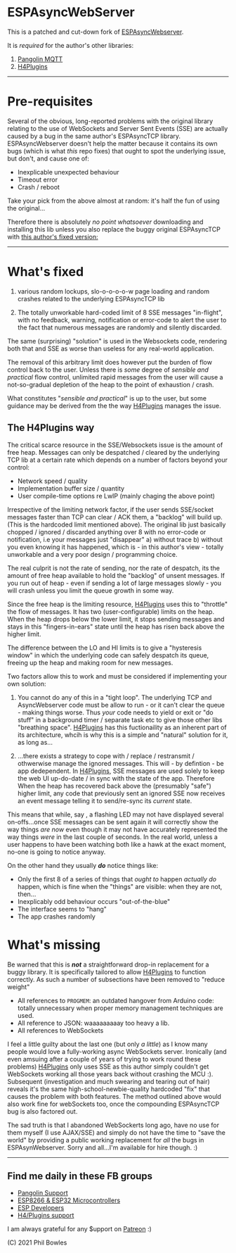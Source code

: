 # ESPAsyncWebServer 

This is a patched and cut-down fork of [ESPAsyncWebserver](https://github.com/me-no-dev/ESPAsyncWebServer).

It is *required* for the author's other libraries:

1. [Pangolin MQTT](https://github.com/philbowles/PangolinMQTT)
2. [H4Plugins](https://github.com/philbowles/h4plugins)

---
# Pre-requisites

Several of the obvious, long-reported problems with the original library relating to the use of WebSockets and Server Sent Events (SSE) are actually caused by a bug in the same author's ESPAsyncTCP library. ESPAsyncWebserver doesn't help the matter because it contains its own bugs (which is what *this* repo fixes) that ought to spot the underlying issue, but don't, and cause one of:

* Inexplicable unexpected behaviour
* Timeout error
* Crash / reboot

Take your pick from the above almost at random: it's half the fun of using the original...

Therefore there is absolutely *no point whatsoever* downloading and installing this lib unless you also replace the buggy original ESPAsyncTCP with [this author's fixed version:](https://github.com/philbowles/ESPAsyncTCP-master)

---

# What's fixed

1. various random lockups, slo-o-o-o-o-w page loading and random crashes related to the underlying ESPAsyncTCP lib

2. The totally unworkable hard-coded limit of 8 SSE messages "in-flight", with no feedback, warning, notification or error-code to alert the user to the fact that numerous messages are randomly and silently discarded.

The same (surprising) "solution" is used in the Websockets code, rendering both that and SSE as worse than useless for any real-world application.

The removal of this arbitrary limit does however put the burden of flow control back to the user. Unless there is *some* degree of *sensible and practical* flow control, unlimited rapid messages from the user will cause a not-so-gradual depletion of the heap to the point of exhaustion / crash.

What constitutes "*sensible and practical*" is up to the user, but some guidance may be derived from the the way [H4Plugins](https://github.com/philbowles/h4plugins) manages the issue.

## The H4Plugins way

The critical scarce resource in the SSE/Websockets issue is the amount of free heap. Messages can only be despatched / cleared by the underlying TCP lib at a certain rate which depends on a number of factors beyond your control:

* Network speed / quality
* Implementation buffer size / quantity
* User compile-time options re LwIP (mainly chaging the above point)
  
Irrespective of the limiting network factor, if the user sends SSE/socket messages faster than TCP can clear / ACK them, a "backlog" will build up. (This is the hardcoded limit mentioned above). The original lib just basically chopped / ignored / discarded anything over 8 with no error-code or notification, i.e your messages just "disappear" a) without trace b) without you even knowing it has happened, which is - in this author's view - totally unworkable and a very poor design / programming choice.

The real culprit is not the rate of sending, nor the rate of despatch, its the amount of free heap available to hold the "backlog" of unsent messages. If you run out of heap - even if sending a lot of large messages slowly - you will crash unless you limit the queue growth in some way.

Since the free heap is the limiting resource, [H4Plugins](https://github.com/philbowles/h4plugis) uses this to "throttle" the flow of messages. It has two (user-configurable) limits on the heap. When the heap drops below the lower limit, it stops sending messages and stays in this "fingers-in-ears" state until the heap has risen back above the higher limit.

The difference between the LO and HI limits is to give a "hysteresis window" in which the underlying code can safely despatch its queue, freeing up the heap and making room for new messages.

Two factors allow this to work and must be considered if implementing your own solution:

1. You cannot do any of this in a "tight loop". The underlying TCP and AsyncWebserver code must be allow to run - or it can't clear the queue - making things worse. Thus *your* code needs to yield or exit or "do stuff" in a background timer / separate task etc to give those other libs "breathing space". [H4Plugins](https://github.com/philbowles/h4plugins) has this fuctionaility as an inherent part of its architecture, whcih is why this is a simple and "natural" solution for it, as long as...

2. ...there exists a strategy to cope with / replace / restransmit / othwerwise manage the ignored messages. This will - by defintion - be app dedependent. In [H4Plugins](https://github.com/philbowles/h4plugins), SSE messages are used solely to keep the web UI up-do-date / in sync with the state of the app. Therefore When the heap has recovered back above the (presumably "safe") higher limit, any code that previously sent an ignored SSE now receives an event message telling it to send/re-sync its *current* state.
   
This means that while, say , a flashing LED may not have displayed several on-offs...once SSE messages can be sent again it will correctly show the way things *are now* even though it may not have accurately represented the way things *were* in the last couple of seconds. In the real world, unless a user happens to have been watching both like a hawk at the exact moment, no-one is going to notice anyway.

On the other hand they usually ***do*** notice things like:

* Only the first 8 of a series of things that *ought to* happen *actually do* happen, which is fine when the "things" are visible: when they are not, then...
* Inexplicably odd behaviour occurs "out-of-the-blue"
* The interface seems to "hang"
* The app crashes randomly

# What's missing

Be warned that this is ***not*** a straightforward drop-in replacement for a buggy library. It is specifically tailored to allow [H4Plugins](https://github.com/philbowles/h4plugins) to function correctly. As such a number of subsections have been removed to "reduce weight"

* All references to `PROGMEM`: an outdated hangover from Arduino code: totally unnecessary when proper memory management techniques are used. 
* All reference to JSON: waaaaaaaaay too heavy a lib.
* All references to WebSockets

I feel a little guilty about the last one (but only *a little*) as I know many people would love a fully-working async WebSockets server. Ironically (and even amsuing after a couple of years of trying to work round these problems) [H4Plugins](https://github.com/philbowles/h4plugins) only uses SSE as this author simply couldn't get WebSockets working all those years back without crashing the MCU :). Subsequent (investigation and much swearing and tearing out of hair) reveals it's the same high-school-newbie-quality hardcoded "fix" that causes the problem with both features. The method outlined above would also work fine for webSockets too, once the compounding ESPAsyncTCP bug is also factored out.

The sad truth is that I abandoned WebSockerts long ago, have no use for them myself (I use AJAX/SSE) and simply do not have the time to "save the world" by providing a public working replacement for *all* the bugs in ESPAsynWebserver. Sorry and all...I'm available for hire though. :)

---

## Find me daily in these FB groups

* [Pangolin Support](https://www.facebook.com/groups/pangolinmqtt/)
* [ESP8266 & ESP32 Microcontrollers](https://www.facebook.com/groups/2125820374390340/)
* [ESP Developers](https://www.facebook.com/groups/ESP8266/)
* [H4/Plugins support](https://www.facebook.com/groups/h4plugins)

I am always grateful for any $upport on [Patreon](https://www.patreon.com/esparto) :)

(C) 2021 Phil Bowles